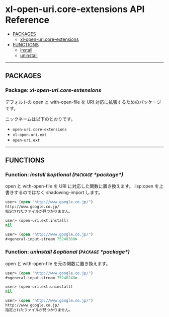 # xl-open-uri.core-extensions API Reference

  * [PACKAGES](#packages)
    * [xl-open-uri.core-extensions](#xl-open-uri.core-extensions)
  * [FUNCTIONS](#functions)
    * [install](#install)
    * [uninstall](#uninstall)

----

## <a name="packages">PACKAGES</a>

### Package: <a name="xl-open-uri.core-extensions"><em>xl-open-uri.core-extensions</em></a>

デフォルトの open と with-open-file を URI 対応に拡張するためのパッケージです。

ニックネームは以下のとおりです。

  * `open-uri.core-extensions`
  * `xl-open-uri.ext`
  * `open-uri.ext`


----

## <a name="functions">FUNCTIONS</a>

### Function: <a name="install"><em>install</em></a> <i>&optional (`PACKAGE` \*package\*)</i>

open と with-open-file を URI に対応した関数に置き換えます。
lisp:open を上書きするのではなく shadowing-import します。

```lisp
user> (open "http://www.google.co.jp/")
http://www.google.co.jp/
指定されたファイルが見つかりません。

user> (open-uri.ext:install)
nil

user> (open "http://www.google.co.jp/")
#<general-input-stream 75240380>
```

### Function: <a name="uninstall"><em>uninstall</em></a> <i>&optional (`PACKAGE` \*package\*)</i>

open と with-open-file を元の関数に置き換えます。

```lisp
user> (open "http://www.google.co.jp/")
#<general-input-stream 75240248>

user> (open-uri.ext:uninstall)
nil

user> (open "http://www.google.co.jp/")
http://www.google.co.jp/
指定されたファイルが見つかりません。
```
